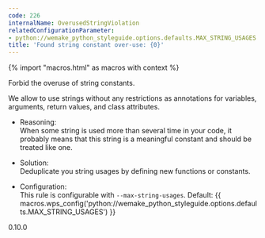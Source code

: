 ```yaml
---
code: 226
internalName: OverusedStringViolation
relatedConfigurationParameter:
- python://wemake_python_styleguide.options.defaults.MAX_STRING_USAGES
title: 'Found string constant over-use: {0}'
---
```


{% import "macros.html" as macros with context %}

Forbid the overuse of string constants.

We allow to use strings without any restrictions as annotations for
variables, arguments, return values, and class attributes.

  - Reasoning:  
    When some string is used more than several time in your code, it
    probably means that this string is a meaningful constant and should
    be treated like one.

  - Solution:  
    Deduplicate you string usages by defining new functions or
    constants.

  - Configuration:  
    This rule is configurable with `--max-string-usages`. Default:
    {{ macros.wps_config('python://wemake_python_styleguide.options.defaults.MAX_STRING_USAGES') }}

<div class="versionadded">

0.10.0

</div>
